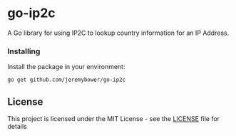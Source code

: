 # go-ip2c

A Go library for using IP2C to lookup country information for an IP Address.

### Installing

Install the package in your environment:

```
go get github.com/jeremybower/go-ip2c
```

## License

This project is licensed under the MIT License - see the [LICENSE](LICENSE) file for details

